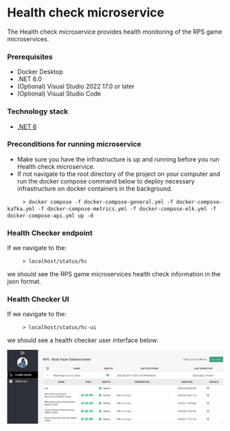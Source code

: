 # Health check microservice

The Health check microservice provides health monitoring of the RPS game microservices.

### Prerequisites

* Docker Desktop
* .NET 6.0
* (Optional) Visual Studio 2022 17.0 or later
* (Optional) Visual Studio Code

### Technology stack

* [.NET 6](https://www.microsoft.com/net/download)

### Preconditions for running microservice

* Make sure you have the infrastructure is up and running before you run Health check microservice.
* If not navigate to the root directory of the project on your computer and run the docker compose command below to
  deploy necessary infrastructure on docker containers in the background.

```
     > docker compose -f docker-compose-general.yml -f docker-compose-kafka.yml -f docker-compose-metrics.yml -f docker-compose-elk.yml -f docker-compose-api.yml up -d
```
### Health Checker endpoint
If we navigate to the:
```
     > localhost/status/hc
```
we should see the RPS game microservices health check information in the json format.
### Health Checker UI
If we navigate to the:
```
     > localhost/status/hc-ui 
```
we should see a health checker user interface below:

![health-checks](../../img/hc.png)
